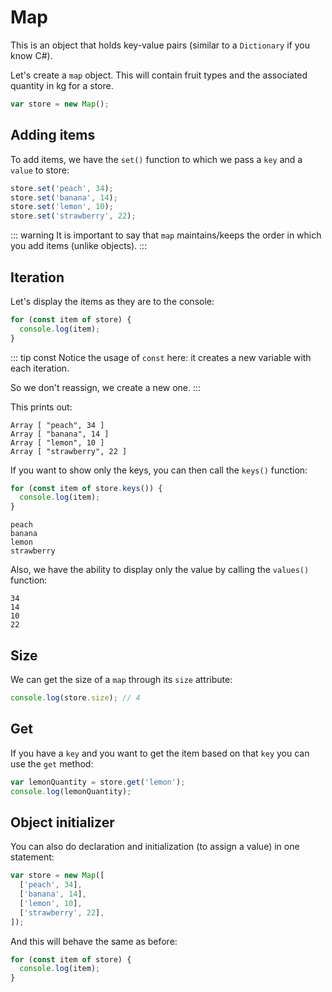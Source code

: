 # Map
This is an object that holds key-value pairs (similar to a `Dictionary` if you know C#).

Let's create a `map` object. This will contain fruit types and the associated quantity in kg for a store.

``` javascript
var store = new Map();
```

## Adding items

To add items, we have the `set()` function to which we pass a `key` and a `value` to store:

``` javascript
store.set('peach', 34);
store.set('banana', 14);
store.set('lemon', 10);
store.set('strawberry', 22);
```

::: warning
It is important to say that `map` maintains/keeps the order in which you add items (unlike objects).
:::

## Iteration

Let's display the items as they are to the console:

``` javascript
for (const item of store) {
  console.log(item);
}
```

::: tip const
Notice the usage of `const` here: it creates a new variable with each iteration.

So we don't reassign, we create a new one.
:::

This prints out:

```
Array [ "peach", 34 ]
Array [ "banana", 14 ]
Array [ "lemon", 10 ]
Array [ "strawberry", 22 ]
```

If you want to show only the keys, you can then call the `keys()` function:

``` javascript
for (const item of store.keys()) {
  console.log(item);
}
```

```
peach
banana
lemon
strawberry
```

Also, we have the ability to display only the value by calling the `values()` function:

```
34
14
10
22
```

## Size

We can get the size of a `map` through its `size` attribute:

``` javascript
console.log(store.size); // 4
```

## Get

If you have a `key` and you want to get the item based on that `key` you can use the `get` method:

``` javascript
var lemonQuantity = store.get('lemon');
console.log(lemonQuantity);
```

## Object initializer

You can also do declaration and initialization (to assign a value) in one statement:

``` javascript
var store = new Map([
  ['peach', 34],
  ['banana', 14],
  ['lemon', 10],
  ['strawberry', 22],  
]);
```

And this will behave the same as before:

``` javascript
for (const item of store) {
  console.log(item);
}
```
